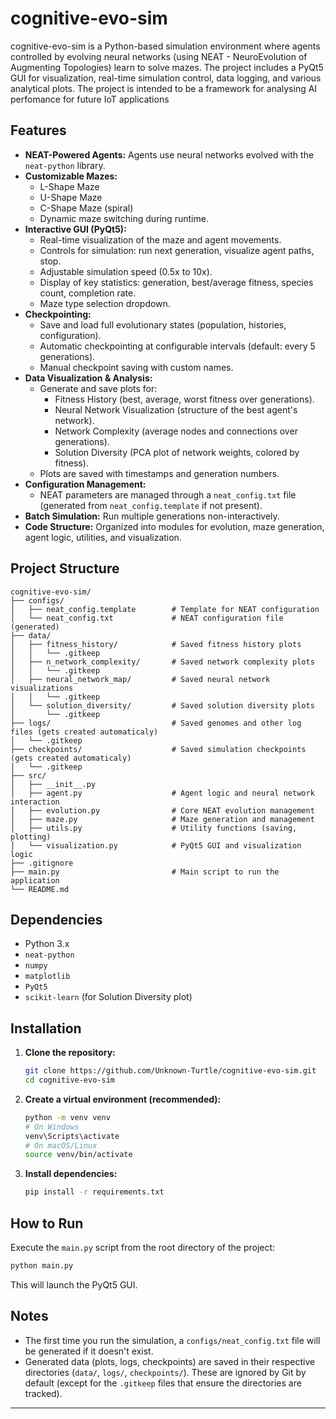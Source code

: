 # cognitive-evo-sim

cognitive-evo-sim is a Python-based simulation environment where agents controlled by evolving neural networks (using NEAT - NeuroEvolution of Augmenting Topologies) learn to solve mazes. The project includes a PyQt5 GUI for visualization, real-time simulation control, data logging, and various analytical plots. The project is intended to be a framework for analysing AI perfomance for future IoT applications

## Features

*   **NEAT-Powered Agents:** Agents use neural networks evolved with the `neat-python` library.
*   **Customizable Mazes:**
    *   L-Shape Maze
    *   U-Shape Maze
    *   C-Shape Maze (spiral)
    *   Dynamic maze switching during runtime.
*   **Interactive GUI (PyQt5):**
    *   Real-time visualization of the maze and agent movements.
    *   Controls for simulation: run next generation, visualize agent paths, stop.
    *   Adjustable simulation speed (0.5x to 10x).
    *   Display of key statistics: generation, best/average fitness, species count, completion rate.
    *   Maze type selection dropdown.
*   **Checkpointing:**
    *   Save and load full evolutionary states (population, histories, configuration).
    *   Automatic checkpointing at configurable intervals (default: every 5 generations).
    *   Manual checkpoint saving with custom names.
*   **Data Visualization & Analysis:**
    *   Generate and save plots for:
        *   Fitness History (best, average, worst fitness over generations).
        *   Neural Network Visualization (structure of the best agent's network).
        *   Network Complexity (average nodes and connections over generations).
        *   Solution Diversity (PCA plot of network weights, colored by fitness).
    *   Plots are saved with timestamps and generation numbers.
*   **Configuration Management:**
    *   NEAT parameters are managed through a `neat_config.txt` file (generated from `neat_config.template` if not present).
*   **Batch Simulation:** Run multiple generations non-interactively.
*   **Code Structure:** Organized into modules for evolution, maze generation, agent logic, utilities, and visualization.

## Project Structure

```
cognitive-evo-sim/
├── configs/
│   ├── neat_config.template        # Template for NEAT configuration
│   └── neat_config.txt             # NEAT configuration file (generated)
├── data/
│   ├── fitness_history/            # Saved fitness history plots
│   │   └── .gitkeep
│   ├── n_network_complexity/       # Saved network complexity plots
│   │   └── .gitkeep
│   ├── neural_network_map/         # Saved neural network visualizations
│   │   └── .gitkeep
│   └── solution_diversity/         # Saved solution diversity plots
│       └── .gitkeep
├── logs/                           # Saved genomes and other log files (gets created automaticaly)
│   └── .gitkeep
├── checkpoints/                    # Saved simulation checkpoints (gets created automaticaly)
│   └── .gitkeep
├── src/
│   ├── __init__.py
│   ├── agent.py                    # Agent logic and neural network interaction
│   ├── evolution.py                # Core NEAT evolution management
│   ├── maze.py                     # Maze generation and management
│   ├── utils.py                    # Utility functions (saving, plotting)
│   └── visualization.py            # PyQt5 GUI and visualization logic
├── .gitignore
├── main.py                         # Main script to run the application
└── README.md
```

## Dependencies

*   Python 3.x
*   `neat-python`
*   `numpy`
*   `matplotlib`
*   `PyQt5`
*   `scikit-learn` (for Solution Diversity plot)

## Installation

1.  **Clone the repository:**
    ```bash
    git clone https://github.com/Unknown-Turtle/cognitive-evo-sim.git
    cd cognitive-evo-sim
    ```

2.  **Create a virtual environment (recommended):**
    ```bash
    python -m venv venv
    # On Windows
    venv\Scripts\activate
    # On macOS/Linux
    source venv/bin/activate
    ```

3.  **Install dependencies:**
    ```bash
    pip install -r requirements.txt
    ```

## How to Run

Execute the `main.py` script from the root directory of the project:

```bash
python main.py
```

This will launch the PyQt5 GUI.


## Notes

*   The first time you run the simulation, a `configs/neat_config.txt` file will be generated if it doesn't exist.
*   Generated data (plots, logs, checkpoints) are saved in their respective directories (`data/`, `logs/`, `checkpoints/`). These are ignored by Git by default (except for the `.gitkeep` files that ensure the directories are tracked).

---
